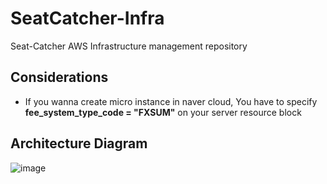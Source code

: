 # SeatCatcher-Infra
Seat-Catcher AWS Infrastructure management repository

## Considerations
- If you wanna create micro instance in naver cloud, You have to specify **fee_system_type_code = "FXSUM"** on your server resource block

## Architecture Diagram
![image](https://github.com/user-attachments/assets/91cffc2e-a522-4b69-ab58-9a9906396374)

